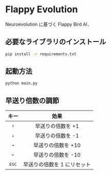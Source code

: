 # Flappy Evolution
Neuroevolution に基づく Flappy Bird AI．

## 必要なライブラリのインストール
```bash
pip install -r requirements.txt
```

## 起動方法
```bash
python main.py
```

## 早送り倍数の調節
| キー | 効果 |
|:---:|:---:|
| <kbd>↑</kbd> | 早送りの倍数を +1 |
| <kbd>↓</kbd> | 早送りの倍数を -1 |
| <kbd>→</kbd> | 早送りの倍数を +10 |
| <kbd>←</kbd> | 早送りの倍数を -10 |
| <kbd>ESC</kbd> | 早送りの倍数を 1 にリセット |
